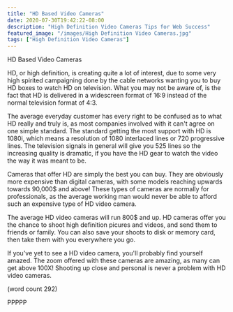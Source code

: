 ```yaml
---
title: "HD Based Video Cameras"
date: 2020-07-30T19:42:22-08:00
description: "High Definition Video Cameras Tips for Web Success"
featured_image: "/images/High Definition Video Cameras.jpg"
tags: ["High Definition Video Cameras"]
---
```


HD Based Video Cameras

HD, or high definition, is creating quite a lot of
interest, due to some very high spirited campaigning
done by the cable networks wanting you to buy HD
boxes to watch HD on television.  What you may not
be aware of, is the fact that HD is delivered in
a widescreen format of 16:9 instead of the normal
television format of 4:3.

The average everyday customer has every right to be
confused as to what HD really and truly is, as most
companies involved with it can't agree on one simple
standard.  The standard getting the most support
with HD is 1080i, which means a resolution of 1080
interlaced lines or 720 progressive lines.  The 
television signals in general will give you 525
lines so the increasing quality is dramatic, if 
you have the HD gear to watch the video the way it
was meant to be.

Cameras that offer HD are simply the best you can
buy.  They are obviously more expensive than digital
cameras, with some models reaching upwards towards
90,000$ and above!  These types of cameras are
normally for professionals, as the average working
man would never be able to afford such an expensive
type of HD video camera.

The average HD video cameras will run 800$ and up.
HD cameras offer you the chance to shoot high 
definition picures and videos, and send them to
friends or family.  You can also save your shoots
to disk or memory card, then take them with you
everywhere you go.

If you've yet to see a HD video camera, you'll
probably find yourself amazed.  The zoom offered
with these cameras are amazing, as many can get 
above 100X!  Shooting up close and personal is 
never a problem with HD video cameras.

(word count 292)

PPPPP
